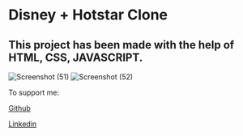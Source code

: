 # Disney + Hotstar Clone

## This project has been made with the help of HTML, CSS, JAVASCRIPT.

![Screenshot (51)](https://user-images.githubusercontent.com/89731302/193438746-85675929-cbaa-40c1-afd4-51f504c6a22e.png)
![Screenshot (52)](https://user-images.githubusercontent.com/89731302/193438738-c452cce3-3b07-4493-bb57-2c0d6d4a8d10.png)

To support me:

[Github](https://github.com/Kumarswamy-palakuri)

[Linkedin](https://www.linkedin.com/in/kumara-swamy-palakuri-037001208/)